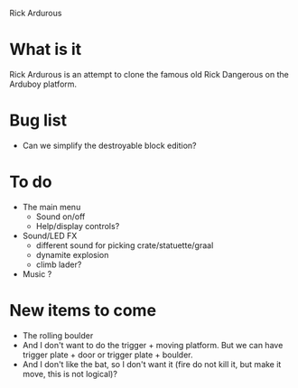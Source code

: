 Rick Ardurous

# What is it

Rick Ardurous is an attempt to clone the famous old Rick Dangerous on the Arduboy platform.

# Bug list
- Can we simplify the destroyable block edition?

# To do
- The main menu
	- Sound on/off
	- Help/display controls?
- Sound/LED FX
	- different sound for picking crate/statuette/graal
	- dynamite explosion
	- climb lader?
- Music ?

# New items to come
- The rolling boulder
- And I don't want to do the trigger + moving platform. But we can have trigger plate + door or trigger plate + boulder.
- And I don't like the bat, so I don't want it (fire do not kill it, but make it move, this is not logical)?

